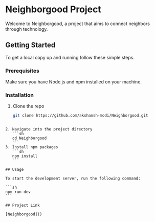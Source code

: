 
# Neighborgood Project

Welcome to Neighborgood, a project that aims to connect neighbors through technology.

## Getting Started

To get a local copy up and running follow these simple steps.

### Prerequisites

Make sure you have Node.js and npm installed on your machine.

### Installation

1. Clone the repo
   ```sh
   git clone https://github.com/akshansh-modi/Neighborgood.git
   ```
````

2. Navigate into the project directory
   ```sh
   cd Neighborgood
   ```
3. Install npm packages
   ```sh
   npm install
   ```

## Usage

To start the development server, run the following command:

```sh
npm run dev
```

## Project Link

[Neighborgood]()
